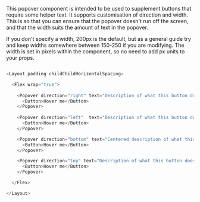This popover component is intended to be used to supplement buttons that require some helper text. It supports customisation of direction and width. This is so that you can ensure that the popover doesn't run off the screen, and that the width suits the amount of text in the popover. 

If you don't specify a width, 200px is the default, but as a general guide try and keep widths somewhere between 150-250 if you are modifying. The width is set in pixels within the component, so no need to add px units to your props.

```js

<Layout padding childChildHorizontalSpacing>

  <Flex wrap="true">
  
    <Popover direction="right" text="Description of what this button does">
      <Button>Hover me</Button>
    </Popover>
    
    <Popover direction="left"  text="Description of what this button does">
      <Button>Hover me</Button>
    </Popover>

    <Popover direction="bottom" text="Centered description of what this button does" textAlign="center">
      <Button>Hover me</Button>
    </Popover>

    <Popover direction="top" text="Description of what this button does">
      <Button>Hover me</Button>
    </Popover>

  </Flex>

</Layout>
``` 

